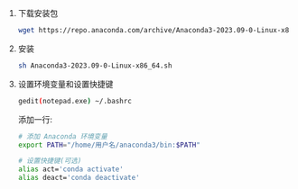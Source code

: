 
1. 下载安装包
   ```bash
   wget https://repo.anaconda.com/archive/Anaconda3-2023.09-0-Linux-x86_64.sh
   ```
2. 安装
   ```bash
   sh Anaconda3-2023.09-0-Linux-x86_64.sh
   ```
3. 设置环境变量和设置快捷键
   ```bash
   gedit(notepad.exe) ~/.bashrc
   ```
   添加一行:
   ```bash
   # 添加 Anaconda 环境变量
   export PATH="/home/用户名/anaconda3/bin:$PATH"

   # 设置快捷键(可选)
   alias act='conda activate'
   alias deact='conda deactivate'
   ```